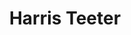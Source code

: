 ---
title: "Harris Teeter"
url: /charlotte/harris-teeter-university-city-boulevard/
shop: Supermarkt
---